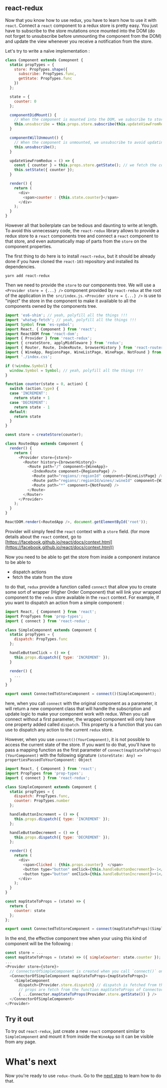 ## react-redux

Now that you know how to use redux, you have to learn how to use it with `react`. Connect a `react` component to a redux store is pretty easy.
You just have to subscribe to the store mutations once mounted into the DOM (do not forget to unsubscribe before unmounting the component from the DOM) and update the view whenever you receive a notification from the store.

Let's try to write a naïve implementation :

```javascript
class Component extends Comopnent {
  static propTypes = {
    store: PropTypes.shape({
      subscribe: PropTypes.func,
      getState: PropTypes.func
    })
  };

  state = {
    counter: 0
  };

  componentDidMount() {
    // When the component is mounted into the DOM, we subscribe to store notifications.
    this.unsubscribe = this.props.store.subscribe(this.updateViewFromRedux);
  }

  componentWillUnmount() {
    // When the component is unmounted, we unsubscribe to avoid updating a no longer existant component instance
    this.unsubscribe();
  }

  updateViewFromRedux = () => {
    const { counter } = this.props.store.getState(); // we fetch the complete updated state from the store
    this.setState({ counter });
  }

  render() {
    return (
      <div>
        <span>counter : {this.state.counter}</span>
      </div>
    );
  }
}
```

However all that boilerplate can be tedious and daunting to write at length.
To avoid this unnecessary code, the `react-redux` library allows to provide a redux store to a `react` components tree and connect a `react` component to that store, and even automatically map of parts from the `store` on the component properties.

The first thing to do here is to install `react-redux`, but it should be already done if you have cloned the `react-103` repository and installed its dependencies.

```
yarn add react-redux
```

Then we need to provide the `store` to our components tree. We will use a `<Provider store = {...} />` component provided by `react-redux` at the root of the application in the` src/index.js`. `<Provider store = {...} />` is use to "inject" the store in the component to make it available to all the components owned by the components tree.


```javascript
import 'es6-shim'; // yeah, polyfill all the things !!!
import 'whatwg-fetch'; // yeah, polyfill all the things !!!
import Symbol from 'es-symbol';
import React, { Component } from 'react';
import ReactDOM from 'react-dom';
import { Provider } from 'react-redux';
import { createStore, applyMiddleware } from 'redux';
import { Router, Route, IndexRoute, browserHistory } from 'react-router'
import { WineApp, RegionsPage, WineListPage, WinePage, NotFound } from './components';
import './index.css';

if (!window.Symbol) {
  window.Symbol = Symbol; // yeah, polyfill all the things !!!
}

function counter(state = 0, action) {
  switch (action.type) {
  case 'INCREMENT':
    return state + 1
  case 'DECREMENT':
    return state - 1
  default:
    return state
  }
}

const store = createStore(counter);

class RoutedApp extends Component {
  render() {
    return (
      <Provider store={store}>
        <Router history={browserHistory}>
          <Route path="/" component={WineApp}>
            <IndexRoute component={RegionsPage} />
            <Route path="regions/:regionId" component={WineListPage} />
            <Route path="regions/:regionId/wines/:wineId" component={WinePage} />
            <Route path="*" component={NotFound} />
          </Route>
        </Router>
      </Provider>
    );
  }
}

ReactDOM.render(<RoutedApp />, document.getElementById('root'));
```
Provider will simply feed the `react` context with a `store` field. (for more details about the `react` context, go to [https://facebook.github.io/react/docs/context.html](https://facebook.github.io/react/docs/context.html))

Now you need to be able to get the store from inside a component instance to be able to

* dispatch actions
* fetch the state from the store

to do that, `redux` provide a function called `connect` that allow you to create some sort of wrapper (Higher Order Component) that will link your wrapped component to the `redux` store available in the `react` context. For example, if you want to dispatch an action from a simple component :

```javascript
import React, { Component } from 'react';
import PropTypes from 'prop-types';
import { connect } from 'react-redux';

class SimpleComponent extends Component {
  static propTypes = {
    dispatch: PropTypes.func
  };

  handleButtonClick = () => {
    this.props.dispatch({ type: 'INCREMENT' });
  }

  render() {
    ...
  }
}

export const ConnectedToStoreComponent = connect()(SimpleComponent);
```

here, when you call `connect` with the original component as a parameter, it will return a new component class that will handle the subscription and update logic to make your component work with redux.
When you call connect without a first parameter, the wrapped component will only have one property added called `dispatch`. This property is a function that you can use to dispatch any action to the current `redux` store.

However, when you use `connect()(YourComponent)`, it is not possible to access the current state of the store. If you want to do that, you'll have to pass a mapping function as the first parameter of `connect(mapStateToProps)(YourComponent)` with the following signature `(storeState: Any) => propertiesPassedToYourComponent: Object`

```javascript
import React, { Component } from 'react';
import PropTypes from 'prop-types';
import { connect } from 'react-redux';

class SimpleComponent extends Component {
  static propTypes = {
    dispatch: PropTypes.func,
    counter: PropTypes.number
  };

  handleButtonIncrement = () => {
    this.props.dispatch({ type: 'INCREMENT' });
  };

  handleButtonDecrement = () => {
    this.props.dispatch({ type: 'DECREMENT' });
  };

  render() {
    return (
      <div>
        <span>Clicked : {this.props.counter}  </span>
        <button type="button" onClick={this.handleButtonDecrement}>-1</button>
        <button type="button" onClick={this.handleButtonIncrement}>+1</button>
      </div>
    );
  }
}

const mapStateToProps = (state) => {
  return {
    counter: state
  };
};

export const ConnectedToStoreComponent = connect(mapStateToProps)(SimpleComponent);
```

In the end, the effective component tree when your using this kind of component will be the following :

```javascript
const store = ...
const mapStateToProps = (state) => ({ simpleCounter: state.counter });
...
<Provider store={store}>
  // ConnectorOfSimpleComponent is created when you call `connect()` on the wrapped component `SimpleComponent`
  <ConnectorOfSimpleComponent mapStateToProps={mapStateToProps}>
    <SimpleComponent
      dispatch={Provider.store.dispatch} // dispatch is fetched from the Provider context
      // props are fetch from the function mapStateToProps of ConnectorOfSimpleComponent called with the state of the store as parameter
      { ...Connector.mapStateToProps(Provider.store.getState()) } />
  </ConnectorOfSimpleComponent>
</Provider>
```

## Try it out

To try out `react-redux`, just create a new `react` component similar to `SimpleComponent` and mount it from inside the `WineApp` so it can be visible from any page.

# What's next

Now you're ready to use `redux-thunk`. Go to the [next step](./2-redux-thunk.md) to learn how to do that.

